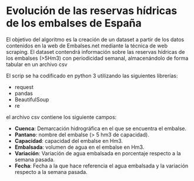 # Evolución de las reservas hídricas de los embalses de España

El objetivo del algoritmo es la creación de un dataset a partir de los datos contenidos en la web de Embalses.net mediante la técnica de web scraping. El dataset contendrá información sobre las reservas hídricas de los embalses (>5Hm3) con periodicidad semanal, almacenándolo de forma tabular en un archivo csv 

El scrip se ha codificado en python 3 utilizando las siguientes librerías:
- request
- pandas
- BeautifulSoup
- re

el archivo csv contiene los siguiente campos:

-	**Cuenca**: Demarcación hidrográfica en el que se encuentra el embalse.
-	**Pantano**: nombre del embalse (> 5 hm3 de capacidad).
-	**Capacidad**: capacidad del embalse en Hm3.
-	**Embalsada**: volumen de agua en el embalse en Hm3.
-	**Variación**: Variación de agua embalsada en porcentaje respecto a la semana pasada.
-	**Fecha**: Fecha a la que hace referencia el agua embalsada y la variación respecto a la semana pasada.
